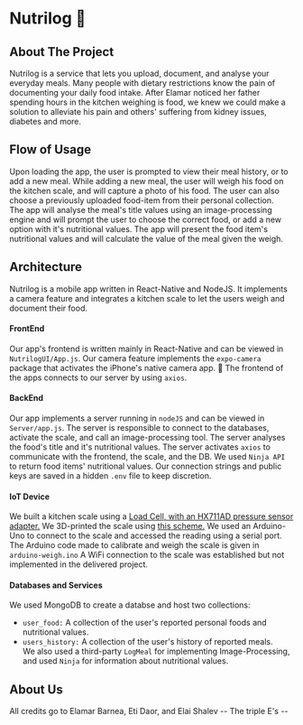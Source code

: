 # Nutrilog  :apple:

## About The Project 
Nutrilog is a service that lets you upload, document, and analyse your everyday meals.
Many people with dietary restrictions know the pain of documenting your daily food intake. 
After Elamar noticed her father spending hours in the kitchen weighing is food, we knew we could make a solution to alleviate his pain and others' suffering from kidney issues, diabetes and more. 

## Flow of Usage
Upon loading the app, the user is prompted to view their meal history, or to add a new meal. 
While adding a new meal, the user will weigh his food on the kitchen scale, and will capture a photo of his food. The user can also choose a previously uploaded food-item from their personal collection.  
The app will analyse the meal's title values using an image-processing engine and will prompt the user to choose the correct food, or add a new option with it's nutritional values. The app will present the food item's nutritional values and will calculate the value of the meal given the weigh. 

## Architecture
Nutrilog is a mobile app written in React-Native and NodeJS. It implements a camera feature and integrates a kitchen scale to let the users weigh and document their food. 

#### FrontEnd
Our app's frontend is written mainly in React-Native and can be viewed in `NutrilogUI/App.js`.
Our camera feature implements the `expo-camera` package that activates the iPhone's native camera app. :camera_flash:
The frontend of the apps connects to our server by using `axios`. 

#### BackEnd
Our app implements a server running in `nodeJS` and can be viewed in `Server/app.js`.
The server is responsible to connect to the databases, activate the scale, and call an image-processing tool. The server analyses the food's title and it's nutritional values.
The server activates `axios` to communicate with the frontend, the scale, and the DB. 
We used `Ninja API` to return food items' nutritional values. 
Our connection strings and public keys are saved in a hidden `.env` file to keep discretion. 

#### IoT Device 
We built a kitchen scale using a [Load Cell, with an HX711AD pressure sensor adapter.](https://shorturl.at/nGOQ7)
We 3D-printed the scale using [this scheme.](https://www.thingiverse.com/thing:4602226)
We used an Arduino-Uno to connect to the scale and accessed the reading using a serial port. 
The Arduino code made to calibrate and weigh the scale is given in `arduino-weigh.ino`
A WiFi connection to the scale was established but not implemented in the delivered project. 

#### Databases and Services
We used MongoDB to create a databse and host two collections:
 - `user_food:` A collection of the user's reported personal foods and nutritional values.
 - `users_history:` A collection of the user's history of reported meals.  
We also used a third-party `LogMeal` for implementing Image-Processing, 
and used `Ninja` for information about nutritional values.

## About Us
All credits go to Elamar Barnea, Eti Daor, and Elai Shalev
-- The triple E's --



